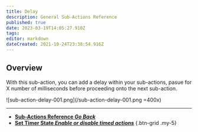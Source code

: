 ```yaml
---
title: Delay
description: General Sub-Actions Reference
published: true
date: 2023-03-19T14:05:27.910Z
tags: 
editor: markdown
dateCreated: 2021-10-24T23:38:54.916Z
---
```


## Overview
With this sub-action, you can add a delay within your sub-actions, pasue for X number of milliseconds before proceeding onto the next sub-action.

![sub-action-delay-001.png](/sub-action-delay-001.png =400x)

---

- [<i class="mdi mdi-chevron-left"></i>**Sub-Actions Reference *Go Back***](/Sub-Actions)  
- [<i class="mdi mdi-timer primary--text"></i>**Set Timer State *Enable or disable timed actions***](/Sub-Actions/Set-Timer-State)
{.btn-grid .my-5}